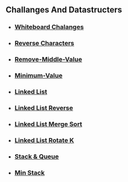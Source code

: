 ## Challanges And Datastructers

- ### [Whiteboard Chalanges](./whiteboard-challanges/README.md)

- ### [Reverse Characters](./Reverse-Characters/README.md)

- ### [Remove-Middle-Value](./Remove-Middle-Value/README.md)

- ### [Minimum-Value](./Minimum-Value/README.md)

- ### [Linked List](./Data-Structures/LinkedList//README.md)

- ### [Linked List Reverse](./Data-Structures/LinkedList//reverse/README.md)

- ### [Linked List Merge Sort](./Data-Structures/LinkedList//MergeSorted/README.md)

- ### [Linked List Rotate K](./Data-Structures/LinkedList//rotateLinkedList/README.md)

- ### [Stack & Queue](./Data-Structures/Stack%20&%20Queue/Stack&Queue-Implementation/README.md)

- ### [Min Stack](./Data-Structures/Stack%20&%20Queue/MinStack/README.md)
